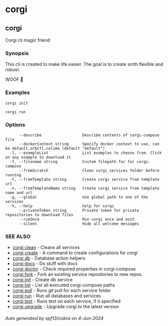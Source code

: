 # corgi

## corgi

Corgi cli magic friend

### Synopsis


This cli is created to make life easier.
The goal is to create smth flexible and robust.

WOOF 🐶
	

### Examples

```
corgi init

corgi run
```

### Options

```
      --describe                  Describe contents of corgi-compose file
      --dockerContext string      Specify docker context to use, can be default,orbctl,colima (default "default")
  -l, --exampleList               List examples to choose from. Click on any example to download it
  -f, --filename string           Custom filepath for for corgi-compose
      --fromScratch               Clean corgi_services folder before running
  -t, --fromTemplate string       Create corgi service from template url
  -n, --fromTemplateName string   Create corgi service from template name and url
  -g, --global                    Use global path to one of the services
  -h, --help                      help for corgi
      --privateToken string       Private token for private repositories to download files
      --runOnce                   Run corgi once and exit
      --silent                    Hide all welcome messages
```

### SEE ALSO

* [corgi clean](corgi_clean)	 - Cleans all services
* [corgi create](corgi_create)	 - A command to create configurations for corgi
* [corgi db](corgi_db)	 - Database action helpers
* [corgi docs](corgi_docs)	 - Do stuff with docs
* [corgi doctor](corgi_doctor)	 - Check required properties in corgi-compose
* [corgi fork](corgi_fork)	 - Fork an existing service repositories to new repos.
* [corgi init](corgi_init)	 - Create db service
* [corgi list](corgi_list)	 - List all executed corgi-compose paths
* [corgi pull](corgi_pull)	 - Runs git pull for each service folder
* [corgi run](corgi_run)	 - Run all databases and services
* [corgi test](corgi_test)	 - Runs test on each service, if it specified
* [corgi upgrade](corgi_upgrade)	 - Upgrade corgi to the latest version

###### Auto generated by spf13/cobra on 4-Jun-2024
